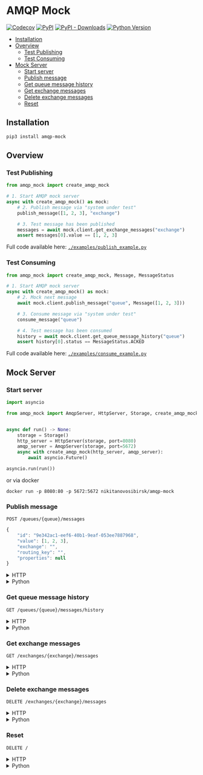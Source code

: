 # AMQP Mock

[![Codecov](https://img.shields.io/codecov/c/github/tsv1/amqp-mock/master.svg?style=flat-square)](https://codecov.io/gh/tsv1/amqp-mock)
[![PyPI](https://img.shields.io/pypi/v/amqp-mock.svg?style=flat-square)](https://pypi.python.org/pypi/amqp-mock)
[![PyPI - Downloads](https://img.shields.io/pypi/dm/amqp-mock?style=flat-square)](https://pypi.python.org/pypi/amqp-mock)
[![Python Version](https://img.shields.io/pypi/pyversions/amqp-mock.svg?style=flat-square)](https://pypi.python.org/pypi/amqp-mock)

* [Installation](#installation)
* [Overview](#overview)
  * [Test Publishing](#test-publishing)
  * [Test Consuming](#test-consuming)
* [Mock Server](#mock-server)
  * [Start server](#start-server)
  * [Publish message](#publish-message)
  * [Get queue message history](#get-queue-message-history)
  * [Get exchange messages](#get-exchange-messages)
  * [Delete exchange messages](#delete-exchange-messages)
  * [Reset](#reset)

## Installation

```sh
pip3 install amqp-mock
```

## Overview

### Test Publishing

```python
from amqp_mock import create_amqp_mock

# 1. Start AMQP mock server
async with create_amqp_mock() as mock:
    # 2. Publish message via "system under test"
    publish_message([1, 2, 3], "exchange")

    # 3. Test message has been published
    messages = await mock.client.get_exchange_messages("exchange")
    assert messages[0].value == [1, 2, 3]
```

Full code available here: [`./examples/publish_example.py`](https://github.com/tsv1/amqp-mock/blob/master/examples/publish_example.py)

### Test Consuming

```python
from amqp_mock import create_amqp_mock, Message, MessageStatus

# 1. Start AMQP mock server
async with create_amqp_mock() as mock:
    # 2. Mock next message
    await mock.client.publish_message("queue", Message([1, 2, 3]))

    # 3. Consume message via "system under test"
    consume_message("queue")

    # 4. Test message has been consumed
    history = await mock.client.get_queue_message_history("queue")
    assert history[0].status == MessageStatus.ACKED
```

Full code available here: [`./examples/consume_example.py`](https://github.com/tsv1/amqp-mock/blob/master/examples/consume_example.py)

## Mock Server

### Start server

```python
import asyncio

from amqp_mock import AmqpServer, HttpServer, Storage, create_amqp_mock


async def run() -> None:
    storage = Storage()
    http_server = HttpServer(storage, port=8080)
    amqp_server = AmqpServer(storage, port=5672)
    async with create_amqp_mock(http_server, amqp_server):
        await asyncio.Future()

asyncio.run(run())
```

or via docker

```shell
docker run -p 8080:80 -p 5672:5672 nikitanovosibirsk/amqp-mock
```

### Publish message

`POST /queues/{queue}/messages`

```js
{
    "id": "9e342ac1-eef6-40b1-9eaf-053ee7887968",
    "value": [1, 2, 3],
    "exchange": "",
    "routing_key": "",
    "properties": null
}
```

<details><summary>HTTP</summary>
<p>

```sh
$ http POST localhost/queues/test_queue/messages \
    value:='[1, 2, 3]' \
    exchange=test_exchange

HTTP/1.1 200 OK
Content-Length: 0
Content-Type: application/json
```

</p>
</details>

<details><summary>Python</summary>
<p>

```python
from amqp_mock import AmqpMockClient, Message

mock_client = AmqpMockClient()
message = Message([1, 2, 3], exchange="test_exchange")
await mock_client.publish_message("test_queue", message)
```

</p>
</details>

### Get queue message history

`GET /queues/{queue}/messages/history`

<details><summary>HTTP</summary>
<p>

```sh
$ http GET localhost/queues/test_queue/messages/history

HTTP/1.1 200 OK
Content-Length: 190
Content-Type: application/json; charset=utf-8

[
    {
        "message": {
            "exchange": "test_exchange",
            "id": "94459a41-9119-479a-98c9-80bc9dabb719",
            "properties": null,
            "routing_key": "",
            "value": [1, 2, 3]
        },
        "queue": "test_queue",
        "status": "ACKED"
    }
]
```

</p>
</details>

<details><summary>Python</summary>
<p>

```python
from amqp_mock import AmqpMockClient

mock_client = AmqpMockClient()
await mock_client.get_queue_message_history("test_queue")
# [
#   <QueuedMessage message=<Message value=[1, 2, 3], exchange='test_exchange', routing_key=''>,
#                  queue='test_queue',
#                  status=MessageStatus.ACKED>
# ]
```

</p>
</details>

### Get exchange messages

`GET /exchanges/{exchange}/messages`

<details><summary>HTTP</summary>
<p>

```sh
$ http GET localhost/exchanges/test_exchange/messages

HTTP/1.1 200 OK
Content-Length: 423
Content-Type: application/json; charset=utf-8

[
    {
        "exchange": "test_exchange",
        "id": "63fd1646-bdc1-4baa-9780-e337a9ab109c",
        "properties": {
            "app_id": "",
            "cluster_id": "",
            "content_encoding": "",
            "content_type": "",
            "correlation_id": "",
            "delivery_mode": 1,
            "expiration": "",
            "headers": null,
            "message_id": "5ec9024c74eca2e419fd7e29f7be846c",
            "message_type": "",
            "priority": null,
            "reply_to": "",
            "timestamp": null,
            "user_id": ""
        },
        "routing_key": "",
        "value": [1, 2, 3]
    }
]
```

</p>
</details>

<details><summary>Python</summary>
<p>

```python
from amqp_mock import AmqpMockClient

mock_client = AmqpMockClient()
messages = await mock_client.get_exchange_messages("test_exchange")
# [
#   <Message value=[1, 2, 3], exchange='test_exchange', routing_key=''>
# ]
```

</p>
</details>

### Delete exchange messages

`DELETE /exchanges/{exchange}/messages`

<details><summary>HTTP</summary>
<p>

```sh
$ http DELETE localhost/exchanges/test_exchange/messages

HTTP/1.1 200 OK
Content-Length: 0
Content-Type: application/json
```

</p>
</details>

<details><summary>Python</summary>
<p>

```python
from amqp_mock import AmqpMockClient

mock_client = AmqpMockClient()
await mock_client.delete_exchange_messages("test_exchange")
```

</p>
</details>

### Reset

`DELETE /`

<details><summary>HTTP</summary>
<p>

```sh
$ http DELETE localhost/

HTTP/1.1 200 OK
Content-Length: 0
Content-Type: application/json
```

</p>
</details>

<details><summary>Python</summary>
<p>

```python
from amqp_mock import AmqpMockClient

mock_client = AmqpMockClient()
await mock_client.reset()
```

</p>
</details>
